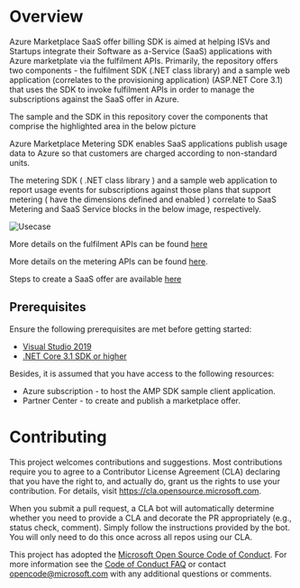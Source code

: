 # Overview

Azure Marketplace SaaS offer billing SDK is aimed at helping ISVs and Startups integrate their Software as a-Service (SaaS) applications with Azure marketplate via the fulfilment APIs. Primarily, the repository offers two components - the fulfilment SDK (.NET class library) and a sample web application (correlates to the provisioning application) (ASP.NET Core 3.1) that uses the SDK to invoke fulfilment APIs in order to manage the subscriptions against the SaaS offer in Azure.

The sample and the SDK in this repository cover the components that comprise the highlighted area in the below picture

Azure Marketplace Metering SDK enables SaaS applications publish usage data to Azure so that customers are charged  according to non-standard units. 

The metering SDK ( .NET class library ) and a sample web application to report usage events for subscriptions against those plans that support metering ( have the dimensions defined and enabled ) correlate to SaaS Metering and SaaS Service blocks in the below image, respectively.

![Usecase](./images/use-case.png)

More details on the fulfilment APIs can be found [here](https://docs.microsoft.com/en-us/azure/marketplace/partner-center-portal/pc-saas-fulfillment-api-v2#update-a-subscription) 

More details on the metering APIs can be found [here](https://docs.microsoft.com/en-us/azure/marketplace/partner-center-portal/marketplace-metering-service-apis).

Steps to create a SaaS offer are available [here](https://docs.microsoft.com/en-us/azure/marketplace/partner-center-portal/create-new-saas-offer)

## Prerequisites

Ensure the following prerequisites are met before getting started:

- [Visual Studio 2019](https://visualstudio.microsoft.com/thank-you-downloading-visual-studio/?sku=Community&rel=16#)
- [.NET Core 3.1 SDK or higher](https://download.visualstudio.microsoft.com/download/pr/639f7cfa-84f8-48e8-b6c9-82634314e28f/8eb04e1b5f34df0c840c1bffa363c101/dotnet-sdk-3.1.100-win-x64.exe)

Besides, it is assumed that you have access to the following resources:
- Azure subscription - to host the AMP SDK sample client application.
- Partner Center - to create and publish a marketplace offer.

# Contributing

This project welcomes contributions and suggestions.  Most contributions require you to agree to a
Contributor License Agreement (CLA) declaring that you have the right to, and actually do, grant us
the rights to use your contribution. For details, visit https://cla.opensource.microsoft.com.

When you submit a pull request, a CLA bot will automatically determine whether you need to provide
a CLA and decorate the PR appropriately (e.g., status check, comment). Simply follow the instructions
provided by the bot. You will only need to do this once across all repos using our CLA.

This project has adopted the [Microsoft Open Source Code of Conduct](https://opensource.microsoft.com/codeofconduct/).
For more information see the [Code of Conduct FAQ](https://opensource.microsoft.com/codeofconduct/faq/) or
contact [opencode@microsoft.com](mailto:opencode@microsoft.com) with any additional questions or comments.
